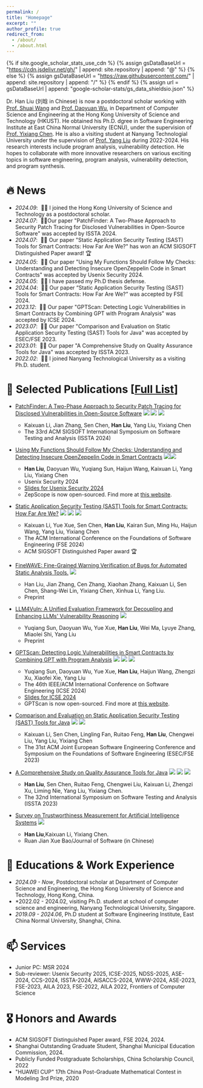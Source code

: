 ```yaml
---
permalink: /
title: "Homepage"
excerpt: ""
author_profile: true
redirect_from: 
  - /about/
  - /about.html
---
```


{% if site.google_scholar_stats_use_cdn %}
{% assign gsDataBaseUrl = "https://cdn.jsdelivr.net/gh/" | append: site.repository | append: "@" %}
{% else %}
{% assign gsDataBaseUrl = "https://raw.githubusercontent.com/" | append: site.repository | append: "/" %}
{% endif %}
{% assign url = gsDataBaseUrl | append: "google-scholar-stats/gs_data_shieldsio.json" %}

<span class='anchor' id='about-me'></span>

Dr. Han Liu (刘晗 in Chinese) is now a postdoctoral scholar working with [Prof. Shuai Wang](https://home.cse.ust.hk/~shuaiw/) and [Prof. Daoyuan Wu](https://daoyuan14.github.io/), in Department of Computer Science and Engineering at the Hong Kong University of Science and Technology (HKUST). He obtained his Ph.D. dgree in Software Engineering Institute at East China Normal University (ECNU), under the supervision of [Prof. Yixiang Chen](https://faculty.ecnu.edu.cn/_s43/cyx/main.psp). He is also a visiting student at Nanyang Technologial University under the supervision of [Prof. Yang Liu](https://personal.ntu.edu.sg/yangliu/) during 2022-2024. His research interests include program analysis, vulnerability detection.
He hopes to collaborate with more innovative researchers on various exciting topics in software engineering, program analysis, vulnerability detection, and program synthesis.

<!-- My research interest includes neural machine translation and computer vision. I have published more than 100 papers at the top international AI conferences with total <a href='https://scholar.google.com/citations?user=KAWDTzsAAAAJ'>google scholar citations <strong><span id='total_cit'>260000+</span></strong></a> (You can also use google scholar badge <a href='https://scholar.google.com/citations?user=KAWDTzsAAAAJ'><img src="https://img.shields.io/endpoint?url={{ url | url_encode }}&logo=Google%20Scholar&labelColor=f6f6f6&color=9cf&style=flat&label=citations"></a>). -->


# 🔥 News
- *2024.09*: &nbsp;🎉🎉 I joined the Hong Kong University of Science and Technology as a postdoctoral scholar.
- *2024.07*: &nbsp;🎉🎉Our paper "PatchFinder: A Two-Phase Approach to Security Patch Tracing for Disclosed Vulnerabilities in Open-Source Software" was accepted by ISSTA 2024.
- *2024.07*: &nbsp;🎉🎉 Our paper "Static Application Security Testing (SAST) Tools for Smart Contracts: How Far Are We?" has won an ACM SIGSOFT Distinguished Paper award! 🏆
- *2024.05*: &nbsp;🎉🎉 Our paper "Using My Functions Should Follow My Checks: Understanding and Detecting Insecure OpenZeppelin Code in Smart Contracts" was accepted by Usenix Security 2024.
- *2024.05*: &nbsp;🎉🎉 I have passed my Ph.D thesis defense.
- *2024.04*: &nbsp;🎉🎉 Our paper “Static Application Security Testing (SAST) Tools for Smart Contracts: How Far Are We?” was accepted by FSE 2024.
- *2023.12*: &nbsp;🎉🎉 Our paper "GPTScan: Detecting Logic Vulnerabilities in Smart Contracts by Combining GPT with Program Analysis" was accepted by ICSE 2024.
- *2023.07*: &nbsp;🎉🎉 Our paper "Comparison and Evaluation on Static Application Security Testing (SAST) Tools for Java" was accepted by ESEC/FSE 2023.
- *2023.01*: &nbsp;🎉🎉 Our paper "A Comprehensive Study on Quality Assurance Tools for Java" was accepted by ISSTA 2023.
- *2022.02*: &nbsp;🎉🎉 I joined Nanyang Technological University as a visiting Ph.D. student. 

# 📝 Selected Publications [[Full List](/publication/)]

<!-- <div class='paper-box'><div class='paper-box-image'><div><div class="badge">CVPR 2016</div><img src='images/500x300.png' alt="sym" width="100%"></div></div>
<div class='paper-box-text' markdown="1"> -->

<!-- </div>
</div> -->
- [PatchFinder: A Two-Phase Approach to Security Patch Tracing for Disclosed Vulnerabilities in Open-Source Software](https://doi.org/10.1145/3650212.3680305) 
![](https://img.shields.io/badge/CCF-A-red?style=flat-square) [![](https://img.shields.io/badge/ISSTA-2024-blue?style=flat-square)]() [![](https://img.shields.io/badge/arXiv-2407.17065-B31B1B?style=flat-square)](https://arxiv.org/pdf/2407.17065)
  - Kaixuan Li, Jian Zhang, Sen Chen, **Han Liu**, Yang Liu, Yixiang Chen
  - The 33rd ACM SIGSOFT International Symposium on Software Testing and Analysis (ISSTA 2024)

- [Using My Functions Should Follow My Checks: Understanding and Detecting Insecure OpenZeppelin Code in Smart Contracts](https://www.usenix.org/conference/usenixsecurity24/presentation/liu-han)
![](https://img.shields.io/badge/CCF-A-red?style=flat-square)[![](https://img.shields.io/badge/UsenixSecurity-2024-blue?style=flat-square)](https://www.usenix.org/conference/usenixsecurity24/presentation/liu-han)
  - **Han Liu**, Daoyuan Wu, Yuqiang Sun, Haijun Wang, Kaixuan Li, Yang Liu, Yixiang Chen
  - Usenix Security 2024 
  - [Slides for Usenix Security 2024](/assets/pdf/ZepScope.pdf)
  - ZepScope is now open-sourced. Find more at [this website](https://zepscope.github.io/).


- [Static Application Security Testing (SAST) Tools for Smart Contracts: How Far Are We?](https://doi.org/10.1145/3660772) 
![](https://img.shields.io/badge/CCF-A-red?style=flat-square) [![](https://img.shields.io/badge/FSE-2024-blue?style=flat-square)]() [![](https://img.shields.io/badge/arXiv-2404.18186-B31B1B?style=flat-square)](https://arxiv.org/pdf/2404.18186)
  - Kaixuan Li, Yue Xue, Sen Chen, **Han Liu**, Kairan Sun, Ming Hu, Haijun Wang, Yang Liu, Yixiang Chen
  - The ACM International Conference on the Foundations of Software Engineering (FSE 2024)
  - ACM SIGSOFT Distinguished Paper award 🏆

- [FineWAVE: Fine-Grained Warning Verification of Bugs for Automated Static Analysis Tools.](https://arxiv.org/abs/2403.16032) 
[![](https://img.shields.io/badge/arXiv-2401.16185-B31B1B?style=flat-square)](https://arxiv.org/pdf/2403.16032)
  - Han Liu, Jian Zhang, Cen Zhang, Xiaohan Zhang, Kaixuan Li, Sen Chen, Shang-Wei Lin, Yixiang Chen, Xinhua Li, Yang Liu.
  - Preprint 


- [LLM4Vuln: A Unified Evaluation Framework for Decoupling and Enhancing LLMs' Vulnerability Reasoning](https://arxiv.org/abs/2401.16185) 
[![](https://img.shields.io/badge/arXiv-2401.16185-B31B1B?style=flat-square)](https://arxiv.org/abs/2401.16185)
  - Yuqiang Sun, Daoyuan Wu, Yue Xue, **Han Liu**, Wei Ma, Lyuye Zhang, Miaolei Shi, Yang Liu
  - Preprint 

- [GPTScan: Detecting Logic Vulnerabilities in Smart Contracts by Combining GPT with Program Analysis](https://dl.acm.org/doi/abs/10.1145/3597503.3639117)
![](https://img.shields.io/badge/CCF-A-red?style=flat-square) [![](https://img.shields.io/badge/ICSE-2024-blue?style=flat-square)]() [![](https://img.shields.io/badge/arXiv-2308.03314-B31B1B?style=flat-square)](https://arxiv.org/abs/2308.03314)
  - Yuqiang Sun, Daoyuan Wu, Yue Xue, **Han Liu**, Haijun Wang, Zhengzi Xu, Xiaofei Xie, Yang Liu
  - The 46th IEEE/ACM International Conference on Software Engineering (ICSE 2024)  
  - [Slides for ICSE 2024](/assets/pdf/GPTScanSlides.pdf)
  - GPTScan is now open-sourced. Find more at [this website](https://gptscan.github.io/).

- [Comparison and Evaluation on Static Application Security Testing (SAST) Tools for Java](https://doi.org/10.1145/3611643.3616262.) 
![](https://img.shields.io/badge/CCF-A-red?style=flat-square) [![](https://img.shields.io/badge/ESEC/FSE-2023-blue?style=flat-square)]()
  - Kaixuan Li, Sen Chen, Lingling Fan, Ruitao Feng, **Han Liu**, Chengwei Liu, Yang Liu, Yixiang Chen
  - The 31st ACM Joint European Software Engineering Conference and Symposium on the Foundations of Software Engineering (ESEC/FSE 2023)

- [A Comprehensive Study on Quality Assurance Tools for Java](https://doi.org/10.1145/3597926.3598056) 
![](https://img.shields.io/badge/CCF-A-red?style=flat-square) [![](https://img.shields.io/badge/ISSTA-2023-blue?style=flat-square)]() [![](https://img.shields.io/badge/arXiv-2305.16812-B31B1B?style=flat-square)](https://arxiv.org/abs/2305.16812)
  - **Han Liu**, Sen Chen, Ruitao Feng, Chengwei Liu, Kaixuan Li, Zhengzi Xu, Liming Nie, Yang Liu, Yixiang Chen.
  - The 32nd International Symposium on Software Testing and Analysis (ISSTA 2023)

- [Survey on Trustworthiness Measurement for Artificial Intelligence Systems](http://www.jos.org.cn/1000-9825/6592.htm) 
[![](https://img.shields.io/badge/RuanJianXueBao-blue?style=flat-square)]() 
  - **Han Liu**,Kaixuan Li, Yixiang Chen.
  - Ruan Jian Xue Bao/Journal of Software (in Chinese)


# 📖 Educations & Work Experience
- *2024.09 - Now*, Postdoctoral scholar at Department of Computer Science and Engineering, the Hong Kong University of Science and Technology, Hong Kong, China.
- *2022.02 - 2024.02, visiting Ph.D. student at school of computer science and engineering, Nanyang Technological University, Singapore.
- *2019.09 - 2024.06*, Ph.D student at Software Engineering Institute, East China Normal University, Shanghai, China. 


<!-- # 💻 Internships
- *2019.05 - 2020.02*, [Lorem](https://github.com/), China. -->

# 📫 Services

- Junior PC: MSR 2024
- Sub-reviewer: Usenix Security 2025, ICSE-2025, NDSS-2025, ASE-2024, CCS-2024, ISSTA-2024, AISACCS-2024, WWW-2024, ASE-2023, FSE-2023, AILA 2023, FSE-2022, AILA 2022, Frontiers of Computer Science



# 🎖 Honors and Awards
- ACM SIGSOFT Distinguished Paper award, FSE 2024, 2024.
- Shanghai Outstanding Graduate Student, Shanghai Municipal Education Commission, 2024.
- Publicly Funded Postgraduate Scholarships, China Scholarship Council, 2022
- "HUAWEI CUP" 17th China Post-Graduate Mathematical Contest in Modeling 3rd Prize, 2020
